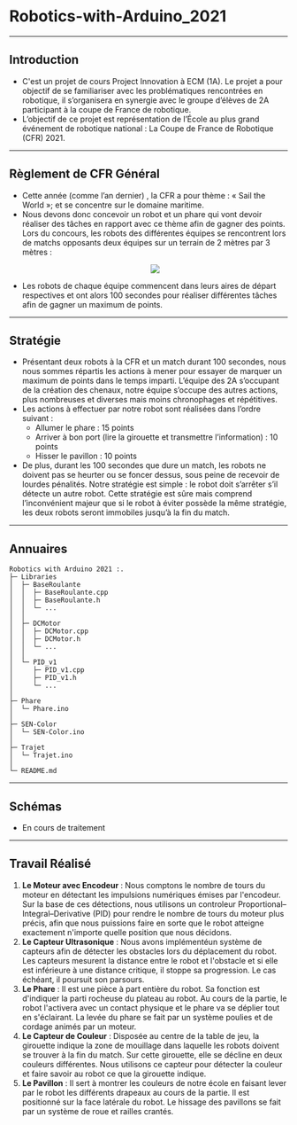 # Robotics-with-Arduino_2021

---
## Introduction
- C'est un projet de cours Project Innovation à ECM (1A). Le projet a pour objectif de se familiariser avec les problématiques rencontrées en robotique, il s’organisera en synergie avec le groupe d’élèves de 2A participant à la coupe de France de robotique.
- L’objectif de ce projet est représentation de l’École au plus grand événement de robotique national : La Coupe de France de Robotique (CFR) 2021.

---
## Règlement de CFR Général
- Cette année (comme l’an dernier) , la CFR a pour thème : « Sail the World »; et se concentre sur le domaine maritime.
- Nous devons donc concevoir un robot et un phare qui vont devoir réaliser des tâches en rapport avec ce thème afin de gagner des points. Lors du concours, les robots des différentes équipes se rencontrent lors de matchs opposants deux équipes sur un terrain de 2 mètres par 3 mètres :
  <p align="center">
    <img src="https://user-images.githubusercontent.com/54052564/150683843-1a4257ba-3c8e-430c-8533-80842a31d256.png" />
  </p>
- Les robots de chaque équipe commencent dans leurs aires de départ respectives et ont alors 100 secondes pour réaliser différentes tâches afin de gagner un maximum de points.

---
## Stratégie
- Présentant deux robots à la CFR et un match durant 100 secondes, nous nous sommes répartis les actions à mener pour essayer de marquer un maximum de points dans le temps imparti. L’équipe des 2A s’occupant de la création des chenaux, notre équipe s’occupe des autres actions, plus nombreuses et diverses mais moins chronophages et répétitives.
- Les actions à effectuer par notre robot sont réalisées dans l’ordre suivant :
  - Allumer le phare : 15 points
  - Arriver à bon port (lire la girouette et transmettre l’information) : 10 points
  - Hisser le pavillon : 10 points
- De plus, durant les 100 secondes que dure un match, les robots ne doivent pas se heurter ou se foncer dessus, sous peine de recevoir de lourdes pénalités. Notre stratégie est simple : le robot doit s’arrêter s’il détecte un autre robot. Cette stratégie est sûre mais comprend l’inconvénient majeur que si le robot à éviter possède la même stratégie, les deux robots seront immobiles jusqu’à la fin du match.

---
## Annuaires
```
Robotics with Arduino 2021 :.
├─ Libraries
│  ├─ BaseRoulante
│  │  ├─ BaseRoulante.cpp
│  │  ├─ BaseRoulante.h
│  │  └─ ...
│  │
│  ├─ DCMotor
│  │  ├─ DCMotor.cpp
│  │  ├─ DCMotor.h
│  │  └─ ...
│  │
│  └─ PID_v1
│     ├─ PID_v1.cpp
│     ├─ PID_v1.h
│     └─ ...
│
├─ Phare
│  └─ Phare.ino
│
├─ SEN-Color
│  └─ SEN-Color.ino
│
├─ Trajet
│  └─ Trajet.ino
│
└─ README.md
```

---
## Schémas
- En cours de traitement

---
## Travail Réalisé
1. **Le Moteur avec Encodeur** : Nous comptons le nombre de tours du moteur en détectant les impulsions numériques émises par l'encodeur. Sur la base de ces détections, nous utilisons un controleur Proportional–Integral–Derivative (PID) pour rendre le nombre de tours du moteur plus précis, afin que nous puissions faire en sorte que le robot atteigne exactement n'importe quelle position que nous décidons.
2. **Le Capteur Ultrasonique** : Nous avons implémentéun système de capteurs afin de détecter les obstacles lors du déplacement du robot. Les capteurs mesurent la distance entre le robot et l'obstacle et si elle est inférieure à une distance critique, il stoppe sa progression. Le cas échéant, il poursuit son parsours.
3. **Le Phare** : Il est une pièce à part entière du robot. Sa fonction est d'indiquer la parti rocheuse du plateau au robot. Au cours de la partie, le robot l'activera avec un contact physique et le phare va se déplier tout en s'éclairant. La levée du phare se fait par un système poulies et de cordage animés par un moteur.
4. **Le Capteur de Couleur** : Disposée au centre de la table de jeu, la girouette indique la zone de mouillage dans laquelle les robots doivent se trouver à la fin du match. Sur cette girouette, elle se décline en deux couleurs différentes. Nous utilisons ce capteur pour détecter la couleur et faire savoir au robot ce que la girouette indique.
5. **Le Pavillon** : Il sert à montrer les couleurs de notre école en faisant lever par le robot les différents drapeaux au cours de la partie. Il est positionné sur la face latérale du robot. Le hissage des pavillons se fait par un système de roue et railles crantés.
